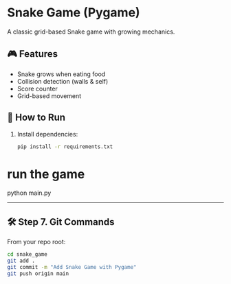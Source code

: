 # Snake Game (Pygame)

A classic grid-based Snake game with growing mechanics.

## 🎮 Features
- Snake grows when eating food
- Collision detection (walls & self)
- Score counter
- Grid-based movement

## 🚀 How to Run
1. Install dependencies:
   ```bash
   pip install -r requirements.txt
# run the game
python main.py


---

## 🛠 Step 7. Git Commands
From your repo root:

```bash
cd snake_game
git add .
git commit -m "Add Snake Game with Pygame"
git push origin main
